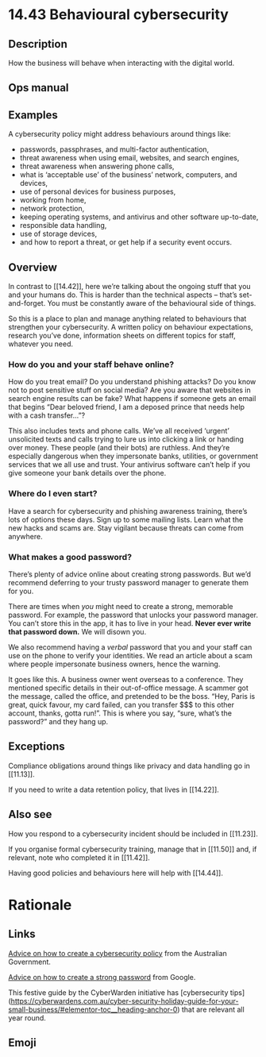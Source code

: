 # 14.43 Behavioural cybersecurity

## Description

How the business will behave when interacting with the digital world.

## Ops manual

## Examples

A cybersecurity policy might address behaviours around things like:

- passwords, passphrases, and multi-factor authentication,
- threat awareness when using email, websites, and search engines,
- threat awareness when answering phone calls,
- what is ‘acceptable use’ of the business’ network, computers, and devices,
- use of personal devices for business purposes,
- working from home,
- network protection,
- keeping operating systems, and antivirus and other software up-to-date,
- responsible data handling,
- use of storage devices,
- and how to report a threat, or get help if a security event occurs.

## Overview

In contrast to [[14.42]], here we’re talking about the ongoing stuff that you and your humans do. This is harder than the technical aspects – that’s set-and-forget. You must be constantly aware of the behavioural side of things.

So this is a place to plan and manage anything related to behaviours that strengthen your cybersecurity. A written policy on behaviour expectations, research you’ve done, information sheets on different topics for staff, whatever you need.

### How do you and your staff behave online?

How do you treat email? Do you understand phishing attacks? Do you know not to post sensitive stuff on social media? Are you aware that websites in search engine results can be fake? What happens if someone gets an email that begins “Dear beloved friend, I am a deposed prince that needs help with a cash transfer...”?

This also includes texts and phone calls. We’ve all received ‘urgent’ unsolicited texts and calls trying to lure us into clicking a link or handing over money. These people (and their bots) are ruthless. And they’re especially dangerous when they impersonate banks, utilities, or government services that we all use and trust. Your antivirus software can’t help if you give someone your bank details over the phone.

### Where do I even start?

Have a search for cybersecurity and phishing awareness training, there’s lots of options these days. Sign up to some mailing lists. Learn what the new hacks and scams are. Stay vigilant because threats can come from anywhere.

### What makes a good password?

There’s plenty of advice online about creating strong passwords. But we’d recommend deferring to your trusty password manager to generate them for you.

There are times when _you_ might need to create a strong, memorable password. For example, the password that unlocks your password manager. You can’t store this in the app, it has to live in your head. **Never ever write that password down.** We will disown you.

We also recommend having a _verbal_ password that you and your staff can use on the phone to verify your identities. We read an article about a scam where people impersonate business owners, hence the warning.

It goes like this. A business owner went overseas to a conference. They mentioned specific details in their out-of-office message. A scammer got the message, called the office, and pretended to be the boss. “Hey, Paris is great, quick favour, my card failed, can you transfer $$$ to this other account, thanks, gotta run!”. This is where you say, “sure, what’s the password?” and they hang up.

## Exceptions

Compliance obligations around things like privacy and data handling go in [[11.13]].

If you need to write a data retention policy, that lives in [[14.22]].

## Also see

How you respond to a cybersecurity incident should be included in [[11.23]].

If you organise formal cybersecurity training, manage that in [[11.50]] and, if relevant, note who completed it in [[11.42]].

Having good policies and behaviours here will help with [[14.44]].

# Rationale


## Links

[Advice on how to create a cybersecurity policy](https://business.gov.au/online-and-digital/cyber-security/create-a-cyber-security-policy) from the Australian Government.

[Advice on how to create a strong password](https://support.google.com/accounts/answer/32040?hl=en#zippy=) from Google.

This festive guide by the CyberWarden initiative has [cybersecurity tips] (https://cyberwardens.com.au/cyber-security-holiday-guide-for-your-small-business/#elementor-toc__heading-anchor-0) that are relevant all year round.

## Emoji
